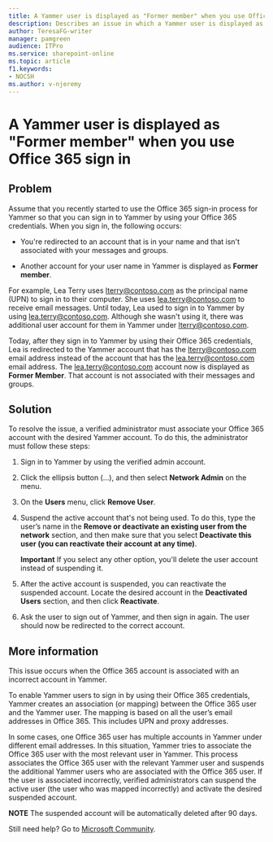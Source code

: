 ```yaml
---
title: A Yammer user is displayed as "Former member" when you use Office 365 sign in for Yammer
description: Describes an issue in which a Yammer user is displayed as "Former member" when you use Office 365 sign in for Yammer.
author: TeresaFG-writer
manager: pamgreen
audience: ITPro
ms.service: sharepoint-online
ms.topic: article
f1.keywords:
- NOCSH
ms.author: v-njeremy
---
```


# A Yammer user is displayed as "Former member" when you use Office 365 sign in

## Problem

Assume that you recently started to use the Office 365 sign-in process for Yammer so that you can sign in to Yammer by using your Office 365 credentials. When you sign in, the following occurs:

- You're redirected to an account that is in your name and that isn't associated with your messages and groups.

- Another account for your user name in Yammer is displayed as **Former member**.

For example, Lea Terry uses lterry@contoso.com as the principal name (UPN) to sign in to their computer. She uses lea.terry@contoso.com to receive email messages. Until today, Lea used to sign in to Yammer by using lea.terry@contoso.com. Although she wasn't using it, there was additional user account for them in Yammer under lterry@contoso.com.

Today, after they sign in to Yammer by using their Office 365 credentials, Lea is redirected to the Yammer account that has the lterry@contoso.com email address instead of the account that has the lea.terry@contoso.com email address. The lea.terry@contoso.com account now is displayed as **Former Member**. That account is not associated with their messages and groups.

## Solution

To resolve the issue, a verified administrator must associate your Office 365 account with the desired Yammer account. To do this, the administrator must follow these steps:

1. Sign in to Yammer by using the verified admin account.

2. Click the ellipsis button (…), and then select **Network Admin** on the menu.

3. On the **Users** menu, click **Remove User**.

4. Suspend the active account that's not being used. To do this, type the user’s name in the **Remove or deactivate an existing user from the network** section, and then make sure that you select **Deactivate this user (you can reactivate their account at any time)**.

   **Important** If you select any other option, you'll delete the user account instead of suspending it.

5. After the active account is suspended, you can reactivate the suspended account. Locate the desired account in the **Deactivated Users** section, and then click **Reactivate**.

6. Ask the user to sign out of Yammer, and then sign in again. The user should now be redirected to the correct account.

## More information

This issue occurs when the Office 365 account is associated with an incorrect account in Yammer.

To enable Yammer users to sign in by using their Office 365 credentials, Yammer creates an association (or mapping) between the Office 365 user and the Yammer user. The mapping is based on all the user’s email addresses in Office 365. This includes UPN and proxy addresses.

In some cases, one Office 365 user has multiple accounts in Yammer under different email addresses. In this situation, Yammer tries to associate the Office 365 user with the most relevant user in Yammer. This process associates the Office 365 user with the relevant Yammer user and suspends the additional Yammer users who are associated with the Office 365 user. If the user is associated incorrectly, verified administrators can suspend the active user (the user who was mapped incorrectly) and activate the desired suspended account.

**NOTE** The suspended account will be automatically deleted after 90 days.

Still need help? Go to [Microsoft Community](https://answers.microsoft.com/).

